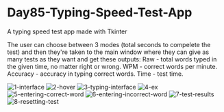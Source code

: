 # Day85-Typing-Speed-Test-App
A typing speed test app made with Tkinter

The user can choose between 3 modes (total seconds to compelete the test) and then they're taken to the main window where they can give as many tests as they want and get these outputs:
Raw - total words typed in the given time, no matter right or wrong.
WPM - correct words per minute.
Accuracy - accuracy in typing correct words.
Time - test time.

![1-interface](https://github.com/batgit39/Day85-Typing-Speed-Test-App/assets/86790253/031066f1-8e91-433c-bd26-641aedc5d6fe)
![2-hover](https://github.com/batgit39/Day85-Typing-Speed-Test-App/assets/86790253/e9406d9e-2eaf-47e0-a6f0-189655cceb9f)
![3-typing-interface](https://github.com/batgit39/Day85-Typing-Speed-Test-App/assets/86790253/97dfb27f-7c2b-418f-8dbd-91ade324c0b8)
![4-ex](https://github.com/batgit39/Day85-Typing-Speed-Test-App/assets/86790253/a962590c-42e1-4f0e-8f4a-f02fbcdede88)
![5-entering-correct-word](https://github.com/batgit39/Day85-Typing-Speed-Test-App/assets/86790253/aad7d5da-93d2-4468-818d-84aba3fa772f)
![6-entering-incorrect-word](https://github.com/batgit39/Day85-Typing-Speed-Test-App/assets/86790253/063c58d1-ed64-46a4-92bb-dfd47e96375d)
![7-test-results](https://github.com/batgit39/Day85-Typing-Speed-Test-App/assets/86790253/a0f3ba57-1ce9-4b06-8db6-ad7c62682b70)
![8-resetting-test](https://github.com/batgit39/Day85-Typing-Speed-Test-App/assets/86790253/d64d62dd-93c3-402d-acec-2063ee11feb1)
